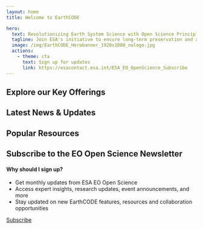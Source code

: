 ```yaml
---
layout: home
title: Welcome to EarthCODE

hero:
  text: Revolutionizing Earth System Science with Open Science Principles
  tagline: Join ESA's initiative to ensure long-term preservation and accessibility of research data, code, and documentation for a global scientific community
  image: /img/EarthCODE_Herobanner_1920x1080_nologo.jpg
  actions:
    - theme: cta
      text: Sign up for updates
      link: https://esacontact.esa.int/ESA_EO_OpenScience_Subscribe
---
```


<section class="white">

## Explore our Key Offerings 

<esa-cards>
  <esa-card
    icon='<svg width="36" height="30" viewBox="0 0 36 30" fill="none" xmlns="http://www.w3.org/2000/svg"><path d="M6.66732 15H29.334M6.66732 15C4.80048 15 3.86706 15 3.15402 14.6367C2.52681 14.3171 2.01687 13.8072 1.6973 13.18C1.33398 12.4669 1.33398 11.5335 1.33398 9.66669V7.00002C1.33398 5.13318 1.33398 4.19976 1.6973 3.48672C2.01687 2.85951 2.52681 2.34958 3.15402 2.03C3.86706 1.66669 4.80048 1.66669 6.66732 1.66669H29.334C31.2008 1.66669 32.1342 1.66669 32.8473 2.03C33.4745 2.34958 33.9844 2.85951 34.304 3.48672C34.6673 4.19976 34.6673 5.13318 34.6673 7.00002V9.66669C34.6673 11.5335 34.6673 12.4669 34.304 13.18C33.9844 13.8072 33.4745 14.3171 32.8473 14.6367C32.1342 15 31.2008 15 29.334 15M6.66732 15C4.80048 15 3.86706 15 3.15402 15.3633C2.52681 15.6829 2.01687 16.1928 1.6973 16.8201C1.33398 17.5331 1.33398 18.4665 1.33398 20.3334V23C1.33398 24.8669 1.33398 25.8003 1.6973 26.5133C2.01687 27.1405 2.52681 27.6505 3.15402 27.97C3.86706 28.3334 4.80048 28.3334 6.66732 28.3334H29.334C31.2008 28.3334 32.1342 28.3334 32.8473 27.97C33.4745 27.6505 33.9844 27.1405 34.304 26.5133C34.6673 25.8003 34.6673 24.8669 34.6673 23V20.3334C34.6673 18.4665 34.6673 17.5331 34.304 16.8201C33.9844 16.1928 33.4745 15.6829 32.8473 15.3633C32.1342 15 31.2008 15 29.334 15M18.0007 8.33335H28.0007M18.0007 21.6667H28.0007M11.334 8.33335C11.334 9.25383 10.5878 10 9.66732 10C8.74684 10 8.00065 9.25383 8.00065 8.33335C8.00065 7.41288 8.74684 6.66669 9.66732 6.66669C10.5878 6.66669 11.334 7.41288 11.334 8.33335ZM11.334 21.6667C11.334 22.5872 10.5878 23.3334 9.66732 23.3334C8.74684 23.3334 8.00065 22.5872 8.00065 21.6667C8.00065 20.7462 8.74684 20 9.66732 20C10.5878 20 11.334 20.7462 11.334 21.6667Z" stroke="black" stroke-width="1.5" stroke-linecap="round"/></svg>'
    title="Computational Research"
    description="Use advanced computational tools for Earth system science, on collaborative research environments"
    link="/computational-research"
    action="Explore"
  ></esa-card>
  <esa-card
    icon='<svg width="30" height="36" viewBox="0 0 30 36" fill="none" xmlns="http://www.w3.org/2000/svg"><path d="M28.3327 6.33331C28.3327 9.09474 22.3631 11.3333 14.9993 11.3333C7.63555 11.3333 1.66602 9.09474 1.66602 6.33331M28.3327 6.33331C28.3327 3.57189 22.3631 1.33331 14.9993 1.33331C7.63555 1.33331 1.66602 3.57189 1.66602 6.33331M28.3327 6.33331V29.6666C28.3327 32.4281 22.3631 34.6666 14.9993 34.6666C7.63555 34.6666 1.66602 32.4281 1.66602 29.6666V6.33331M28.3327 18C28.3327 20.7614 22.3631 23 14.9993 23C7.63555 23 1.66602 20.7614 1.66602 18" stroke="black" stroke-width="1.5"/></svg>'
    title="Datasets"
    description="Access diverse, high-quality Earth observation datasets for comprehensive scientific analysis and discovery"
    link="/datasets"
    action="Explore"
  ></esa-card>
  <esa-card
    icon='<svg width="30" height="32" viewBox="0 0 30 32" fill="none" xmlns="http://www.w3.org/2000/svg"><path d="M6.66602 21C3.90459 21 1.66602 23.2386 1.66602 26C1.66602 28.7614 3.90459 31 6.66602 31C9.42744 31 11.666 28.7614 11.666 26C11.666 23.2386 9.42744 21 6.66602 21ZM6.66602 21V19.3333C6.66602 17.4924 8.1584 16 9.99935 16H19.9993C21.8403 16 23.3327 17.4924 23.3327 19.3333V21M14.9993 11C17.7608 11 19.9993 8.76142 19.9993 6C19.9993 3.23858 17.7608 1 14.9993 1C12.2379 1 9.99935 3.23858 9.99935 6C9.99935 8.76142 12.2379 11 14.9993 11ZM14.9993 11V16M23.3327 21C20.5713 21 18.3327 23.2386 18.3327 26C18.3327 28.7614 20.5713 31 23.3327 31C26.0941 31 28.3327 28.7614 28.3327 26C28.3327 23.2386 26.0941 21 23.3327 21Z" stroke="black" stroke-width="1.5" stroke-linecap="round"/></svg>'
    title="Workflows"
    description="Easily find, publish and re-use FAIR workflows to enhance reproducibility and collaboration in research"
    link="/workflows"
    action="Explore"
  ></esa-card>
  <esa-card
    icon='<svg width="33" height="28" viewBox="0 0 33 28" fill="none" xmlns="http://www.w3.org/2000/svg"><path d="M2.69901 18.5065L3.04477 17.8409H3.04477L2.69901 18.5065ZM1.60647 17.3925L0.935574 17.7278L0.935575 17.7278L1.60647 17.3925ZM26.0615 17.3925L26.7324 17.7278V17.7278L26.0615 17.3925ZM24.969 18.5065L24.6232 17.8409L24.969 18.5065ZM24.969 1.21899L25.3147 0.553445V0.553444L24.969 1.21899ZM26.0615 2.33295L26.7324 1.99769V1.99769L26.0615 2.33295ZM2.69901 1.21899L2.35325 0.553444L2.35325 0.553444L2.69901 1.21899ZM1.60647 2.33295L2.27736 2.66821L2.27736 2.66821L1.60647 2.33295ZM7.35433 21.8276L7.80992 22.4233L7.80992 22.4233L7.35433 21.8276ZM9.89976 19.8811L9.44417 19.2853L9.44417 19.2853L9.89976 19.8811ZM11.8137 18.848L11.6678 18.1124H11.6678L11.8137 18.848ZM10.9916 19.1264L11.3225 19.7994H11.3225L10.9916 19.1264ZM32.084 6.33332C32.084 5.91911 31.7482 5.58332 31.334 5.58332C30.9198 5.58332 30.584 5.91911 30.584 6.33332H32.084ZM29.969 23.5063L29.6232 22.8408L29.6232 22.8408L29.969 23.5063ZM31.0615 22.3924L31.7324 22.7276V22.7276L31.0615 22.3924ZM13.0007 23.0341C12.5864 23.0341 12.2507 23.3699 12.2507 23.7841C12.2507 24.1984 12.5864 24.5341 13.0007 24.5341V23.0341ZM25.3137 26.8274L24.8581 27.4232H24.8581L25.3137 26.8274ZM22.7682 24.8809L22.3127 25.4767L22.7682 24.8809ZM20.8543 23.8479L21.0002 23.1122L21.0002 23.1122L20.8543 23.8479ZM21.6764 24.1262L21.3455 24.7992L21.3455 24.7992L21.6764 24.1262ZM18.9173 18.8333C18.9173 19.2475 19.2531 19.5833 19.6673 19.5833C20.0815 19.5833 20.4173 19.2475 20.4173 18.8333H18.9173ZM7.88456 21.6551C8.0623 22.0293 8.50969 22.1885 8.88383 22.0108C9.25797 21.833 9.41719 21.3856 9.23945 21.0115L7.88456 21.6551ZM5.33398 1.69116H22.334V0.191162H5.33398V1.69116ZM25.584 5.01959V14.7059H27.084V5.01959H25.584ZM2.08398 14.7059V5.01959H0.583984V14.7059H2.08398ZM5.33398 18.0343C4.6213 18.0343 4.13278 18.0337 3.75425 18.0022C3.38492 17.9714 3.18753 17.9151 3.04477 17.8409L2.35325 19.172C2.74526 19.3757 3.1653 19.4583 3.62973 19.497C4.08496 19.5349 4.64653 19.5343 5.33398 19.5343V18.0343ZM0.583984 14.7059C0.583984 15.4075 0.583423 15.978 0.620441 16.44C0.658127 16.9103 0.738339 17.3331 0.935574 17.7278L2.27736 17.0573C2.20211 16.9067 2.14608 16.7 2.11565 16.3202C2.08455 15.932 2.08398 15.4318 2.08398 14.7059H0.583984ZM3.04477 17.8409C2.71662 17.6705 2.44713 17.397 2.27736 17.0572L0.935575 17.7278C1.24517 18.3473 1.74059 18.8537 2.35325 19.172L3.04477 17.8409ZM25.584 14.7059C25.584 15.4318 25.5834 15.932 25.5523 16.3202C25.5219 16.7 25.4659 16.9067 25.3906 17.0573L26.7324 17.7278C26.9296 17.3331 27.0098 16.9103 27.0475 16.44C27.0845 15.978 27.084 15.4075 27.084 14.7059H25.584ZM22.334 19.5343C23.0214 19.5343 23.583 19.5349 24.0382 19.497C24.5027 19.4583 24.9227 19.3757 25.3147 19.172L24.6232 17.8409C24.4804 17.9151 24.283 17.9714 23.9137 18.0022C23.5352 18.0337 23.0467 18.0343 22.334 18.0343V19.5343ZM25.3906 17.0572C25.2208 17.397 24.9513 17.6705 24.6232 17.8409L25.3147 19.172C25.9274 18.8537 26.4228 18.3473 26.7324 17.7278L25.3906 17.0572ZM22.334 1.69116C23.0467 1.69116 23.5352 1.69177 23.9137 1.7233C24.283 1.75407 24.4804 1.81036 24.6232 1.88453L25.3147 0.553444C24.9227 0.349786 24.5027 0.267169 24.0382 0.228479C23.583 0.190556 23.0214 0.191162 22.334 0.191162V1.69116ZM27.084 5.01959C27.084 4.31794 27.0845 3.74746 27.0475 3.2855C27.0098 2.8152 26.9296 2.39237 26.7324 1.99769L25.3906 2.66821C25.4659 2.81879 25.5219 3.0255 25.5523 3.40531C25.5834 3.79346 25.584 4.29366 25.584 5.01959H27.084ZM24.6232 1.88453C24.9513 2.05501 25.2208 2.32849 25.3906 2.66822L26.7324 1.99769C26.4228 1.37815 25.9274 0.871731 25.3147 0.553445L24.6232 1.88453ZM5.33398 0.191162C4.64653 0.191162 4.08496 0.190556 3.62973 0.228479C3.1653 0.267169 2.74526 0.349786 2.35325 0.553444L3.04477 1.88453C3.18753 1.81036 3.38492 1.75407 3.75425 1.7233C4.13278 1.69177 4.6213 1.69116 5.33398 1.69116V0.191162ZM2.08398 5.01959C2.08398 4.29366 2.08455 3.79345 2.11565 3.40531C2.14608 3.0255 2.20211 2.81879 2.27736 2.66821L0.935574 1.99769C0.738339 2.39237 0.658127 2.8152 0.620441 3.2855C0.583423 3.74746 0.583984 4.31794 0.583984 5.01959H2.08398ZM2.35325 0.553444C1.74059 0.871731 1.24517 1.37815 0.935574 1.99769L2.27736 2.66821C2.44713 2.3285 2.71662 2.05501 3.04477 1.88453L2.35325 0.553444ZM5.58398 19.7843V21.3233H7.08398V19.7843H5.58398ZM22.334 18.0343H13.1395V19.5343H22.334V18.0343ZM7.80992 22.4233L10.3553 20.4768L9.44417 19.2853L6.89874 21.2318L7.80992 22.4233ZM13.1395 18.0343C12.4988 18.0343 12.078 18.031 11.6678 18.1124L11.9597 19.5837C12.192 19.5376 12.4408 19.5343 13.1395 19.5343V18.0343ZM10.3553 20.4768C10.9103 20.0524 11.11 19.9039 11.3225 19.7994L10.6607 18.4533C10.2854 18.6378 9.95313 18.8961 9.44417 19.2853L10.3553 20.4768ZM11.6678 18.1124C11.3187 18.1816 10.9801 18.2963 10.6607 18.4533L11.3225 19.7994C11.5246 19.7 11.7388 19.6275 11.9597 19.5837L11.6678 18.1124ZM5.58398 21.3233C5.58398 22.4704 6.89873 23.1201 7.80992 22.4233L6.89874 21.2318C6.91144 21.2221 6.9344 21.2117 6.96172 21.2096C6.98594 21.2078 7.00545 21.2129 7.0198 21.22C7.03414 21.2271 7.05008 21.2395 7.06333 21.2599C7.07827 21.2828 7.08398 21.3074 7.08398 21.3233H5.58398ZM5.33398 19.5343C5.47206 19.5343 5.58398 19.6462 5.58398 19.7843H7.08398C7.08398 18.8178 6.30048 18.0343 5.33398 18.0343V19.5343ZM32.084 19.7057V6.33332H30.584V19.7057H32.084ZM27.334 24.5341C28.0215 24.5341 28.583 24.5348 29.0383 24.4968C29.5027 24.4581 29.9227 24.3755 30.3148 24.1719L29.6232 22.8408C29.4805 22.9149 29.2831 22.9712 28.9138 23.002C28.5352 23.0335 28.0467 23.0341 27.334 23.0341V24.5341ZM30.584 19.7057C30.584 20.4316 30.5835 20.9319 30.5524 21.32C30.5219 21.6998 30.4659 21.9065 30.3906 22.0571L31.7324 22.7276C31.9297 22.3329 32.0099 21.9101 32.0476 21.4398C32.0846 20.9778 32.084 20.4074 32.084 19.7057H30.584ZM30.3148 24.1719C30.9274 23.8536 31.4228 23.3472 31.7324 22.7276L30.3906 22.0571C30.2209 22.3968 29.9514 22.6703 29.6232 22.8408L30.3148 24.1719ZM25.584 24.7841V26.3232H27.084V24.7841H25.584ZM13.0007 24.5341H19.5285V23.0341H13.0007V24.5341ZM25.7693 26.2316L23.2238 24.2851L22.3127 25.4767L24.8581 27.4232L25.7693 26.2316ZM19.5285 24.5341C20.2272 24.5341 20.476 24.5375 20.7083 24.5835L21.0002 23.1122C20.5901 23.0308 20.1692 23.0341 19.5285 23.0341V24.5341ZM23.2238 24.2851C22.7149 23.896 22.3826 23.6377 22.0074 23.4532L21.3455 24.7992C21.558 24.9037 21.7577 25.0523 22.3127 25.4767L23.2238 24.2851ZM20.7083 24.5835C20.9292 24.6274 21.1434 24.6999 21.3455 24.7992L22.0074 23.4532C21.6879 23.2961 21.3493 23.1815 21.0002 23.1122L20.7083 24.5835ZM25.584 26.3232C25.584 26.3072 25.5897 26.2827 25.6047 26.2597C25.6179 26.2393 25.6339 26.227 25.6482 26.2199C25.6626 26.2128 25.6821 26.2076 25.7063 26.2095C25.7336 26.2116 25.7566 26.2219 25.7693 26.2316L24.8581 27.4232C25.7693 28.12 27.084 27.4703 27.084 26.3232H25.584ZM27.334 23.0341C26.3675 23.0341 25.584 23.8176 25.584 24.7841H27.084C27.084 24.6461 27.1959 24.5341 27.334 24.5341V23.0341ZM17.2506 8.83332C17.2506 10.7203 15.721 12.25 13.834 12.25V13.75C16.5494 13.75 18.7506 11.5487 18.7506 8.83332H17.2506ZM13.834 12.25C11.947 12.25 10.4173 10.7203 10.4173 8.83332H8.91732C8.91732 11.5487 11.1186 13.75 13.834 13.75V12.25ZM10.4173 8.83332C10.4173 6.94635 11.947 5.41665 13.834 5.41665V3.91665C11.1186 3.91665 8.91732 6.11792 8.91732 8.83332H10.4173ZM13.834 5.41665C15.721 5.41665 17.2506 6.94635 17.2506 8.83332H18.7506C18.7506 6.11792 16.5494 3.91665 13.834 3.91665V5.41665ZM8.75065 18.8333C8.75065 16.0259 11.0265 13.75 13.834 13.75V12.25C10.1981 12.25 7.25065 15.1974 7.25065 18.8333H8.75065ZM13.834 13.75C16.6414 13.75 18.9173 16.0259 18.9173 18.8333H20.4173C20.4173 15.1974 17.4699 12.25 13.834 12.25V13.75ZM9.23945 21.0115C8.92626 20.3522 8.75065 19.6143 8.75065 18.8333H7.25065C7.25065 19.8416 7.47785 20.799 7.88456 21.6551L9.23945 21.0115Z" fill="black"/></svg>'
    title="Community"
    description="Fostering a collaborative community dedicated to FAIR Open Science and sustainable innovation"
    link="/community"
    action="Explore"
  ></esa-card>
</esa-cards>

</section>
<section class="blue">

## Latest News & Updates

<BlogGallery />

</section>
<section class="white">

## Popular Resources

<esa-cards>
  <esa-card
    title="Open Science Catalog"
    description="Explore a collection of publicly available geoscience products, datasets and resources developed in the frame of scientific research Projects funded by ESA EO (Earth Observation)"
    link="https://opensciencedata.esa.int"
    action="Open"
  ></esa-card>
  <esa-card
    title="Community Forum"
    description="Join EarthCODE's vibrant community to collaborate on Earth System Science!  Participate in engaging discussions, attend exciting events, and stay informed with the latest news"
    link="https://discourse-earthcode.eox.at/"
    action="Open"
  ></esa-card>
  <esa-card
    title="Getting Started with EarthCODE"
    description="Get familiar with the platform and use a step-by-step pathway to help you navigate EarthCODE, from basic understanding to more advanced features"
    link="https://testing.earthcode.eox.at/documentation/getting-started"
    action="Open"
  ></esa-card>  
</esa-cards>

</section>
<section class="blue">
  <div class="two-column">

  ## Subscribe to the EO Open Science Newsletter
  <div>

  #### Why should I sign up?

  - Get monthly updates from ESA EO Open Science
  - Access expert insights, research updates, event announcements, and more
  - Stay updated on new EarthCODE features, resources and collaboration opportunities

  <a class="VPButton cta no-icon" href="https://esacontact.esa.int/ESA_EO_OpenScience_Subscribe" target="_blank">Subscribe</a>
  </div>
  </div>
</section>
